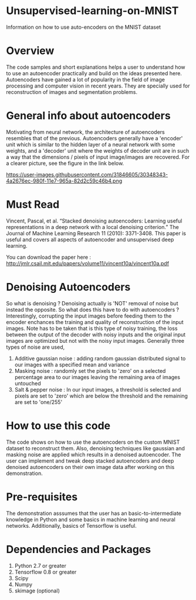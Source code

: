# Unsupervised-learning-on-MNIST
Information on how to use auto-encoders on the MNIST dataset

# Overview
The code samples and short explanations helps a user to understand how to use an autoencoder practically and build on the ideas presented here. Autoencoders have gained a lot of popularity in the field of image processing and computer vision in recent years. They are specially used for reconstruction of images and segmentation problems.

# General info about autoencoders
Motivating from neural network, the architecture of autoencoders resembles that of the previous. Autoencoders generally have a 'encoder' unit which is similar to the hidden layer of a neural network with some weights, and a 'decoder' unit where the weights of decoder unit are in such a way that the dimensions / pixels of input image/images are recovered. For a clearer picture, see the figure in the link below.

https://user-images.githubusercontent.com/31846605/30348343-4a2676ec-980f-11e7-965a-82d2c59c46b4.png

# Must Read
Vincent, Pascal, et al. “Stacked denoising autoencoders: Learning useful representations in a deep network with a local denoising criterion.” The Journal of Machine Learning Research 11 (2010): 3371-3408. This paper is useful and covers all aspects of autoencoder and unsupervised deep learning.

You can download the paper here : http://jmlr.csail.mit.edu/papers/volume11/vincent10a/vincent10a.pdf

# Denoising Autoencoders
So what is denoising ? Denoising actually is 'NOT' removal of noise but instead the opposite. So what does this have to do with autoencoders ? Interestingly, corrupting the input images before feeding them to the encoder enchances the training and quality of reconstruction of the input images. Note has to be taken that is this type of noisy training, the loss between the output of the decoder with noisy inputs and the original input images are optimized but not with the noisy input images. Generally three types of noise are used, 

1. Additive gaussian noise : adding random gaussian distributed signal to our images with a specified mean and variance
2. Masking noise : randomly set the pixels to 'zero' on a selected percentage area to our images leaving the remaining area of images untouched
3. Salt & pepper noise : In our input images, a threshold is selected and pixels are set to 'zero' which are below the threshold and the  remaining are set to 'one/255'

# How to use this code
The code shows on how to use the autoencoders on the custom MNIST dataset to reconstruct them. Also, denoising techniques like gaussian and masking noise are applied which results in a denoised autoencoder. The user can implement and tweak deep stacked autoencoders and deep denoised autoencoders on their own image data after working on this demonstration.

# Pre-requisites 
The demonstration asssumes that the user has an basic-to-intermediate knowledge in Python and some basics in machine learning and neural networks. Additionally, basics of Tensorflow is useful.

# Dependencies and Packages
1. Python 2.7 or greater
2. Tensorflow 0.8 or greater
3. Scipy
4. Numpy
5. skimage (optional)
